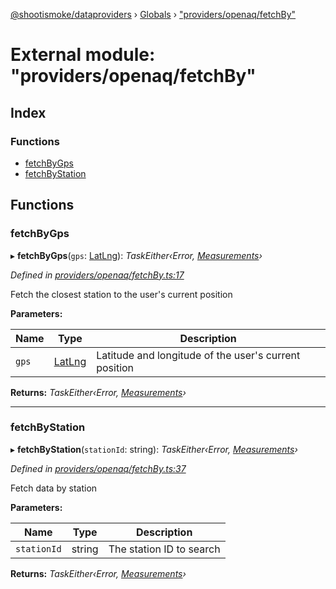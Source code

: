 [@shootismoke/dataproviders](../README.md) › [Globals](../globals.md) › ["providers/openaq/fetchBy"](_providers_openaq_fetchby_.md)

# External module: "providers/openaq/fetchBy"

## Index

### Functions

* [fetchByGps](_providers_openaq_fetchby_.md#fetchbygps)
* [fetchByStation](_providers_openaq_fetchby_.md#fetchbystation)

## Functions

###  fetchByGps

▸ **fetchByGps**(`gps`: [LatLng](../interfaces/_types_.latlng.md)): *TaskEither‹Error, [Measurements](_providers_openaq_validation_.md#measurements)›*

*Defined in [providers/openaq/fetchBy.ts:17](https://github.com/shootismoke/common/blob/0ff5619/packages/dataproviders/src/providers/openaq/fetchBy.ts#L17)*

Fetch the closest station to the user's current position

**Parameters:**

Name | Type | Description |
------ | ------ | ------ |
`gps` | [LatLng](../interfaces/_types_.latlng.md) | Latitude and longitude of the user's current position  |

**Returns:** *TaskEither‹Error, [Measurements](_providers_openaq_validation_.md#measurements)›*

___

###  fetchByStation

▸ **fetchByStation**(`stationId`: string): *TaskEither‹Error, [Measurements](_providers_openaq_validation_.md#measurements)›*

*Defined in [providers/openaq/fetchBy.ts:37](https://github.com/shootismoke/common/blob/0ff5619/packages/dataproviders/src/providers/openaq/fetchBy.ts#L37)*

Fetch data by station

**Parameters:**

Name | Type | Description |
------ | ------ | ------ |
`stationId` | string | The station ID to search  |

**Returns:** *TaskEither‹Error, [Measurements](_providers_openaq_validation_.md#measurements)›*

